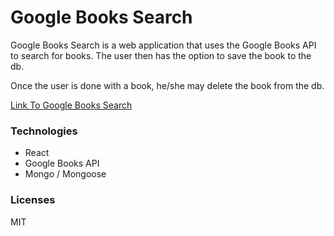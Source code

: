 # Google Books Search  
Google Books Search is a web application that uses the Google Books API 
to search for books.  The user then has the option to save the book to the db.  

Once the user is done with a book, he/she may delete the book from the db.  

[Link To Google Books Search](https://protected-temple-43631.herokuapp.com/)  

### Technologies  
* React  
* Google Books API  
* Mongo / Mongoose  

### Licenses  
MIT
